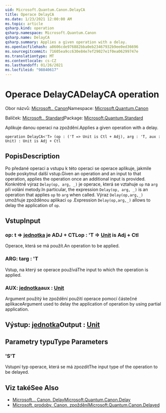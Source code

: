 ```yaml
---
uid: Microsoft.Quantum.Canon.DelayCA
title: Operace DelayCA
ms.date: 1/23/2021 12:00:00 AM
ms.topic: article
qsharp.kind: operation
qsharp.namespace: Microsoft.Quantum.Canon
qsharp.name: DelayCA
qsharp.summary: Applies a given operation with a delay.
ms.openlocfilehash: a8606cde976882bba0eb23467932b9ee0ed36696
ms.sourcegitcommit: 71605ea9cc630e84e7ef29027e1f0ea06299747e
ms.translationtype: MT
ms.contentlocale: cs-CZ
ms.lasthandoff: 01/26/2021
ms.locfileid: "98840617"
---
```

# <a name="delayca-operation"></a><span data-ttu-id="1c55b-102">Operace DelayCA</span><span class="sxs-lookup"><span data-stu-id="1c55b-102">DelayCA operation</span></span>

<span data-ttu-id="1c55b-103">Obor názvů: [Microsoft.. Canon](xref:Microsoft.Quantum.Canon)</span><span class="sxs-lookup"><span data-stu-id="1c55b-103">Namespace: [Microsoft.Quantum.Canon](xref:Microsoft.Quantum.Canon)</span></span>

<span data-ttu-id="1c55b-104">Balíček: [Microsoft.. Standard](https://nuget.org/packages/Microsoft.Quantum.Standard)</span><span class="sxs-lookup"><span data-stu-id="1c55b-104">Package: [Microsoft.Quantum.Standard](https://nuget.org/packages/Microsoft.Quantum.Standard)</span></span>


<span data-ttu-id="1c55b-105">Aplikuje danou operaci na zpoždění.</span><span class="sxs-lookup"><span data-stu-id="1c55b-105">Applies a given operation with a delay.</span></span>

```qsharp
operation DelayCA<'T> (op : ('T => Unit is Ctl + Adj), arg : 'T, aux : Unit) : Unit is Adj + Ctl
```


## <a name="description"></a><span data-ttu-id="1c55b-106">Popis</span><span class="sxs-lookup"><span data-stu-id="1c55b-106">Description</span></span>

<span data-ttu-id="1c55b-107">Po předané operaci a vstupu k této operaci se operace aplikuje, jakmile bude poskytnut další vstup.</span><span class="sxs-lookup"><span data-stu-id="1c55b-107">Given an operation and an input to that operation, applies the operation once an additional input is provided.</span></span>
<span data-ttu-id="1c55b-108">Konkrétně výraz `Delay(op, arg, _)` je operace, která se vztahuje `op` na `arg` při volání metody.</span><span class="sxs-lookup"><span data-stu-id="1c55b-108">In particular, the expression `Delay(op, arg, _)` is an operation that applies `op` to `arg` when called.</span></span>
<span data-ttu-id="1c55b-109">Výraz `Delay(op,arg,_)` umožňuje zpožděnou aplikaci `op` .</span><span class="sxs-lookup"><span data-stu-id="1c55b-109">Expression `Delay(op,arg,_)` allows to delay the application of `op`.</span></span>

## <a name="input"></a><span data-ttu-id="1c55b-110">Vstup</span><span class="sxs-lookup"><span data-stu-id="1c55b-110">Input</span></span>

### <a name="op--t--unit--is-adj--ctl"></a><span data-ttu-id="1c55b-111">op: t => [jednotka](xref:microsoft.quantum.lang-ref.unit)  je ADJ + CTL</span><span class="sxs-lookup"><span data-stu-id="1c55b-111">op : 'T => [Unit](xref:microsoft.quantum.lang-ref.unit)  is Adj + Ctl</span></span>

<span data-ttu-id="1c55b-112">Operace, která se má použít.</span><span class="sxs-lookup"><span data-stu-id="1c55b-112">An operation to be applied.</span></span>


### <a name="arg--t"></a><span data-ttu-id="1c55b-113">ARG: t</span><span class="sxs-lookup"><span data-stu-id="1c55b-113">arg : 'T</span></span>

<span data-ttu-id="1c55b-114">Vstup, na který se operace používá</span><span class="sxs-lookup"><span data-stu-id="1c55b-114">The input to which the operation is applied.</span></span>


### <a name="aux--unit"></a><span data-ttu-id="1c55b-115">AUX: [jednotka](xref:microsoft.quantum.lang-ref.unit)</span><span class="sxs-lookup"><span data-stu-id="1c55b-115">aux : [Unit](xref:microsoft.quantum.lang-ref.unit)</span></span>

<span data-ttu-id="1c55b-116">Argument použitý ke zpoždění použití operace pomocí částečné aplikace</span><span class="sxs-lookup"><span data-stu-id="1c55b-116">Argument used to delay the application of operation by using partial application.</span></span>



## <a name="output--unit"></a><span data-ttu-id="1c55b-117">Výstup: [jednotka](xref:microsoft.quantum.lang-ref.unit)</span><span class="sxs-lookup"><span data-stu-id="1c55b-117">Output : [Unit](xref:microsoft.quantum.lang-ref.unit)</span></span>



## <a name="type-parameters"></a><span data-ttu-id="1c55b-118">Parametry typu</span><span class="sxs-lookup"><span data-stu-id="1c55b-118">Type Parameters</span></span>

### <a name="t"></a><span data-ttu-id="1c55b-119">'S</span><span class="sxs-lookup"><span data-stu-id="1c55b-119">'T</span></span>

<span data-ttu-id="1c55b-120">Vstupní typ operace, která se má zpozdit</span><span class="sxs-lookup"><span data-stu-id="1c55b-120">The input type of the operation to be delayed.</span></span>

## <a name="see-also"></a><span data-ttu-id="1c55b-121">Viz také</span><span class="sxs-lookup"><span data-stu-id="1c55b-121">See Also</span></span>

- [<span data-ttu-id="1c55b-122">Microsoft... Canon. Delay</span><span class="sxs-lookup"><span data-stu-id="1c55b-122">Microsoft.Quantum.Canon.Delay</span></span>](xref:Microsoft.Quantum.Canon.Delay)
- [<span data-ttu-id="1c55b-123">Microsoft. prodoby. Canon. zpoždění</span><span class="sxs-lookup"><span data-stu-id="1c55b-123">Microsoft.Quantum.Canon.Delayed</span></span>](xref:Microsoft.Quantum.Canon.Delayed)